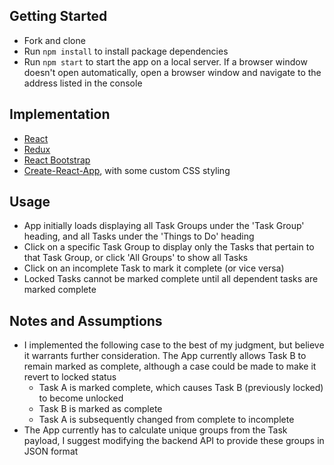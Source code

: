 ## Getting Started
- Fork and clone
- Run `npm install` to install package dependencies 
- Run `npm start` to start the app on a local server. If a browser window doesn't open automatically, open a browser window and navigate to the address listed in the console

## Implementation
- [React](https://github.com/facebook/react) 
- [Redux](https://github.com/reduxjs/redux)
- [React Bootstrap](https://github.com/react-bootstrap/react-bootstrap)
- [Create-React-App](https://github.com/facebook/create-react-app), with some custom CSS styling

## Usage
- App initially loads displaying all Task Groups under the 'Task Group' heading, and all Tasks under the 'Things to Do' heading
- Click on a specific Task Group to display only the Tasks that pertain to that Task Group, or click 'All Groups' to show all Tasks
- Click on an incomplete Task to mark it complete (or vice versa)
- Locked Tasks cannot be marked complete until all dependent tasks are marked complete

## Notes and Assumptions
- I implemented the following case to the best of my judgment, but believe it warrants further consideration. The App currently allows Task B to remain marked as complete, although a case could be made to make it revert to locked status
  - Task A is marked complete, which causes Task B (previously locked) to become unlocked
  - Task B is marked as complete
  - Task A is subsequently changed from complete to incomplete
- The App currently has to calculate unique groups from the Task payload, I suggest modifying the backend API to provide these groups in JSON format


